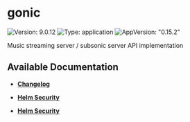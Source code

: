# gonic

![Version: 9.0.12](https://img.shields.io/badge/Version-9.0.12-informational?style=flat-square) ![Type: application](https://img.shields.io/badge/Type-application-informational?style=flat-square) ![AppVersion: "0.15.2"](https://img.shields.io/badge/AppVersion-"0.15.2"-informational?style=flat-square)

Music streaming server / subsonic server API implementation

## Available Documentation

- [**Changelog**](CHANGELOG)

- [**Helm Security**](container-security)

- [**Helm Security**](helm-security)

